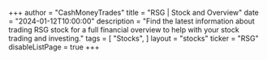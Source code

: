 +++
author = "CashMoneyTrades"
title = "RSG | Stock and Overview"
date = "2024-01-12T10:00:00"
description = "Find the latest information about trading RSG stock for a full financial overview to help with your stock trading and investing."
tags = [
   "Stocks",
]
layout = "stocks"
ticker = "RSG"
disableListPage = true
+++
